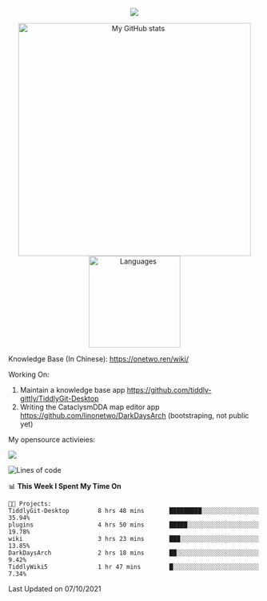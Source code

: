<a href="https://github.com/linonetwo">
    <p align="center">
        <img src="https://github-profile-trophy.vercel.app/?username=linonetwo&column=7&theme=onedark"/>
    </p>
</a>
<a align="center" href="https://github.com/linonetwo">
  <p align="center">
    <img src="https://github-readme-stats.vercel.app/api?username=linonetwo&show_icons=true&count_private=true" alt="My GitHub stats" width="465"/>
    <img src="https://github-readme-stats.vercel.app/api/top-langs/?username=linonetwo&layout=compact&langs_count=10" alt="Languages" height="183">
  </p>
</a>

Knowledge Base (In Chinese): https://onetwo.ren/wiki/

Working On: 

1. Maintain a knowledge base app https://github.com/tiddly-gittly/TiddlyGit-Desktop
1. Writing the CataclysmDDA map editor app https://github.com/linonetwo/DarkDaysArch (bootstraping, not public yet)

My opensource activieies:

![](https://visitor-badge.glitch.me/badge?page_id=linonetwo.linonetwo)

<!--START_SECTION:waka-->
![Lines of code](https://img.shields.io/badge/From%20Hello%20World%20I%27ve%20Written-2.6%20million%20lines%20of%20code-blue)

📊 **This Week I Spent My Time On** 

```text
🐱‍💻 Projects: 
TiddlyGit-Desktop        8 hrs 48 mins       █████████░░░░░░░░░░░░░░░░   35.94% 
plugins                  4 hrs 50 mins       █████░░░░░░░░░░░░░░░░░░░░   19.78% 
wiki                     3 hrs 23 mins       ███░░░░░░░░░░░░░░░░░░░░░░   13.85% 
DarkDaysArch             2 hrs 18 mins       ██░░░░░░░░░░░░░░░░░░░░░░░   9.42% 
TiddlyWiki5              1 hr 47 mins        █░░░░░░░░░░░░░░░░░░░░░░░░   7.34%

```


 Last Updated on 07/10/2021
<!--END_SECTION:waka-->
